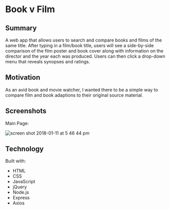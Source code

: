 # Book v Film

## Summary
A web app that allows users to search and compare books and films of the same title. After typing in a film/book title, users will see a side-by-side comparison of the film poster and book cover along with information on the director and the year each was produced. Users can then click a drop-down menu that reveals synopses and ratings.

## Motivation
As an avid book and movie watcher, I wanted there to be a simple way to compare film and book adaptions to their original source material.

## Screenshots
Main Page:

![screen shot 2018-01-11 at 5 46 44 pm](https://user-images.githubusercontent.com/32852757/34858240-ff93570e-f703-11e7-88b9-061356c69c03.png)

## Technology
Built with:
* HTML
* CSS
* JavaScript
* jQuery
* Node.js
* Express
* Axios
